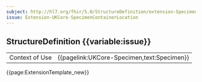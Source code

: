 ```yaml
---
subject: http://hl7.org/fhir/5.0/StructureDefinition/extension-Specimen.container.location
issue: Extension-UKCore-SpecimenContainerLocation
---
```

## StructureDefinition {{variable:issue}}

<table id="addToTranspose">
<tr><td>Context of Use</td>
<td>{{pagelink:UKCore-Specimen,text:Specimen}}</td>
</tr>
</table>

{{page:ExtensionTemplate_new}}